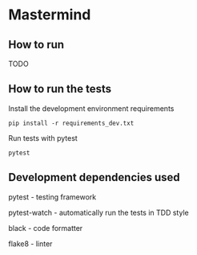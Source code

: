# Mastermind

## How to run

TODO

## How to run the tests

Install the development environment requirements

`pip install -r requirements_dev.txt`

Run tests with pytest

`pytest`

## Development dependencies used

pytest - testing framework

pytest-watch - automatically run the tests in TDD style

black - code formatter

flake8 - linter
